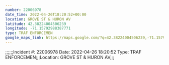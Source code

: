 ```yaml
---
number: 22006978
date_time: 2022-04-26T18:20:52+00:00
location: GROVE ST & HURON AV
latitude: 42.38224004506239
longitude: -71.15792988387771
type: TRAF ENFORCEMEN
google_maps_link: https://maps.google.com/?q=42.38224004506239,-71.15792988387771
---
```


;;;;;;Incident #: 22006978  Date: 2022-04-26 18:20:52  Type: TRAF ENFORCEMEN;;;Location: GROVE ST & HURON AV;;;
